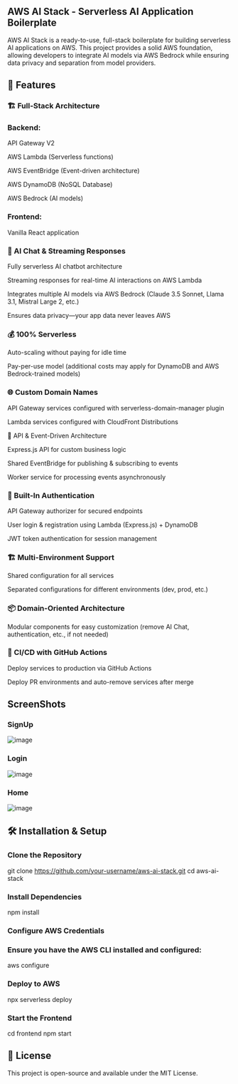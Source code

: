 ## AWS AI Stack - Serverless AI Application Boilerplate


AWS AI Stack is a ready-to-use, full-stack boilerplate for building serverless AI applications on AWS. This project provides a solid AWS foundation, allowing developers to integrate AI models via AWS Bedrock while ensuring data privacy and separation from model providers.


## 🚀 Features

### 🏗️ Full-Stack Architecture

### Backend:

API Gateway V2

AWS Lambda (Serverless functions)

AWS EventBridge (Event-driven architecture)

AWS DynamoDB (NoSQL Database)

AWS Bedrock (AI models)

### Frontend:

Vanilla React application


### 🤖 AI Chat & Streaming Responses

Fully serverless AI chatbot architecture

Streaming responses for real-time AI interactions on AWS Lambda

Integrates multiple AI models via AWS Bedrock (Claude 3.5 Sonnet, Llama 3.1, Mistral Large 2, etc.)

Ensures data privacy—your app data never leaves AWS

### 💰 100% Serverless

Auto-scaling without paying for idle time

Pay-per-use model (additional costs may apply for DynamoDB and AWS Bedrock-trained models)

### 🌐 Custom Domain Names

API Gateway services configured with serverless-domain-manager plugin

Lambda services configured with CloudFront Distributions

📡 API & Event-Driven Architecture

Express.js API for custom business logic

Shared EventBridge for publishing & subscribing to events

Worker service for processing events asynchronously

### 🔐 Built-In Authentication

API Gateway authorizer for secured endpoints

User login & registration using Lambda (Express.js) + DynamoDB

JWT token authentication for session management

### 🏗️ Multi-Environment Support

Shared configuration for all services

Separated configurations for different environments (dev, prod, etc.)

### 📦 Domain-Oriented Architecture

Modular components for easy customization (remove AI Chat, authentication, etc., if not needed)

### 🔄 CI/CD with GitHub Actions

Deploy services to production via GitHub Actions

Deploy PR environments and auto-remove services after merge


## ScreenShots

### SignUp

![image](https://github.com/user-attachments/assets/c924bf8c-9e3f-4345-af46-98c29f7375b3)

### Login
![image](https://github.com/user-attachments/assets/a27164d3-0522-4a45-b1e4-814174ca1f02)

### Home

![image](https://github.com/user-attachments/assets/d6d86a7c-2649-4fbf-a32c-803debbc6546)


## 🛠️ Installation & Setup

 ### Clone the Repository

 git clone https://github.com/your-username/aws-ai-stack.git
cd aws-ai-stack

### Install Dependencies

npm install

### Configure AWS Credentials

### Ensure you have the AWS CLI installed and configured:

aws configure

###  Deploy to AWS

npx serverless deploy

### Start the Frontend

cd frontend
npm start

## 📜 License

This project is open-source and available under the MIT License.














